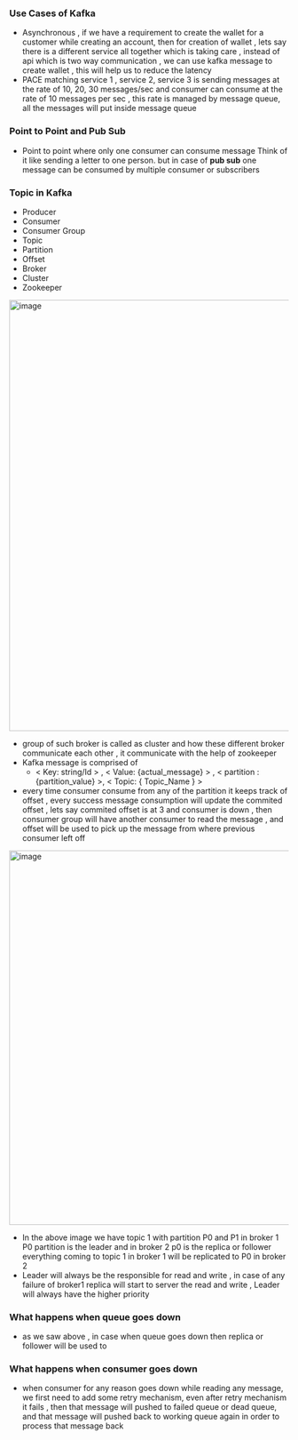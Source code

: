 ### Use Cases of Kafka
- Asynchronous , if we have a requirement to create the wallet for a customer while creating an account, then for creation of wallet , lets say there is a different service all together which is taking care , instead of api which is two way communication , we can use kafka message to create wallet , this will help us to reduce the latency
- PACE matching service 1 , service 2, service 3 is sending messages at the rate of 10, 20, 30 messages/sec and consumer can consume at the rate of 10 messages per sec , this rate is managed by message queue, all the messages will put inside message queue


### Point to Point and Pub Sub
- Point to point where only one consumer can consume message Think of it like sending a letter to one person. but in case of **pub sub** one message can be consumed by multiple consumer or subscribers


### Topic in Kafka
- Producer
- Consumer
- Consumer Group
- Topic
- Partition
- Offset
- Broker
- Cluster
- Zookeeper

<img width="776" alt="image" src="https://github.com/user-attachments/assets/5b00d970-f4d4-4e22-9b6c-bd55c2dadd31" />

- group of such broker is called as cluster and how these different broker communicate each other , it communicate with the help of zookeeper
- Kafka message is comprised of
  - < Key: string/Id > , < Value: {actual_message} > , < partition : {partition_value} >, < Topic: { Topic_Name } >
- every time consumer consume from any of the partition it keeps track of offset , every success message consumption will update the commited offset , lets say commited offset is at 3 and consumer is down , then consumer group will have another consumer to read the message , and offset will be used to pick up the message from where previous consumer left off

<img width="674" alt="image" src="https://github.com/user-attachments/assets/368952c5-4260-4643-b906-144132dbd824" />

- In the above image we have topic 1 with partition P0 and P1 in broker 1 P0 partition is the leader and in broker 2 p0 is the replica or follower everything coming to topic 1 in broker 1 will be replicated to P0 in broker 2
- Leader will always be the responsible for read and write , in case of any failure of broker1 replica will start to server the read and write , Leader will always have the higher priority

### What happens when queue goes down
-  as we saw above , in case when queue goes down then replica or follower will be used to

### What happens when consumer goes down 
- when consumer for any reason goes down while reading any message, we first need to add some retry mechanism, even after retry mechanism it fails , then that message will pushed to failed queue or dead queue, and that message will pushed back to working queue again in order to process that message back 
